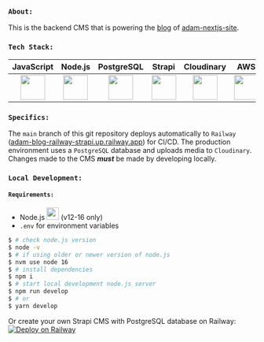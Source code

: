 
### `About:`
This is the backend CMS that is powering the [blog](https://www.adamhunter.website/blog) of [adam-nextjs-site](https://github.com/Adamhunter108/adam-nextjs-site).  

### `Tech Stack:`
| JavaScript | Node.js | PostgreSQL | Strapi | Cloudinary | AWS
| :----: | :----: | :----: | :----: | :----: | :----: |
| <img src="https://cdn.worldvectorlogo.com/logos/logo-javascript.svg" width="50" height="50"/> | <img src="https://cdn.worldvectorlogo.com/logos/nodejs-icon.svg" width="50" height="50"/> | <img src="https://cdn.worldvectorlogo.com/logos/postgresql.svg" width="50" height="50"/> | <img src="https://cdn.worldvectorlogo.com/logos/strapi-2.svg" width="50" height="50"/> | <img src="https://cdn.worldvectorlogo.com/logos/cloudinary-2.svg" width="50" height="50"/> | <img src="https://cdn.worldvectorlogo.com/logos/aws-2.svg" width="50" height="50"/>  

### `Specifics:`
The `main` branch of this git repository deploys automatically to `Railway` ([adam-blog-railway-strapi.up.railway.app](https://adam-blog-railway-strapi.up.railway.app)) for CI/CD.  The production environment uses a `PostgreSQL` database and uploads media to `Cloudinary`.  Changes made to the CMS ***must*** be made by developing locally.


### `Local Development:`
#### `Requirements:`

* Node.js <img src="https://cdn.worldvectorlogo.com/logos/nodejs-icon.svg" width="25" height="25"/> (v12-16 only)
* `.env` for environment variables

```bash
$ # check node.js version
$ node -v
$ # if using older or newer version of node.js
$ nvm use node 16
$ # install dependencies
$ npm i
$ # start local development node.js server
$ npm run develop
$ # or
$ yarn develop
```

Or create your own Strapi CMS with PostgreSQL database on Railway:  
[![Deploy on Railway](https://railway.app/button.svg)](https://railway.app/new/template/strapi)

<!-- ---
title: Strapi
description: A self-hosted version of Strapi using a Postgres database
tags:
  - strapi
  - postgresql
  - cms
  - javascript
---

# Strapi example

This example deploys self-hosted version of [Strapi](https://strapi.io/). Internally it uses a PostgreSQL database to store the data.

[![Deploy on Railway](https://railway.app/button.svg)](https://railway.app/new/template/strapi)

## ✨ Features

- Strapi
- Postgres

## 💁‍♀️ How to use

- Click the Railway button 👆
- Add the environment variables
  - If you do not add the Cloudinary related environment variables, your images/files will not be persisted between deploys.

## 📝 Notes

- After your app is deployed, visit the `/admin` endpoint to create your admin user.
- Railway's filesystem is ephemeral which is why any changes to the filesystem are not persisted between deploys. This is why, this example uses Cloudinary for storage. -->
